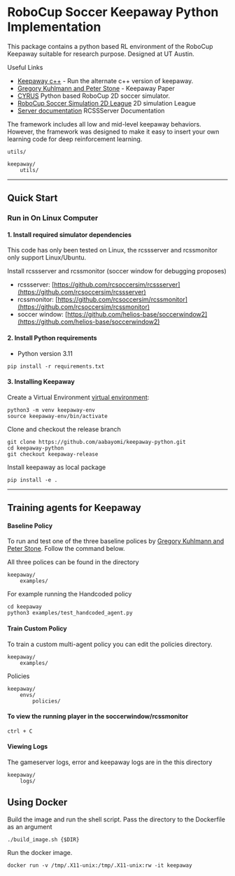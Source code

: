 # RoboCup Soccer Keepaway Python Implementation

This package contains a python based RL environment of the RoboCup Keepaway suitable for research purpose. Designed at UT Austin.

Useful Links

* [Keepaway c++](https://github.com/tjpalmer/keepaway) - Run the alternate c++ version of keepaway.
* [Gregory Kuhlmann and Peter Stone](https://www.cs.utexas.edu/~pstone/Papers/bib2html/b2hd-AB05.html) - Keepaway Paper
* [CYRUS](https://arxiv.org/abs/2211.08585) Python based RoboCup 2D soccer simulator.
* [RoboCup ](https://www.robocup.org/)
[Soccer Simulation 2D League](https://rcsoccersim.github.io/) 2D simulation League
* [Server documentation](https://rcsoccersim.readthedocs.io/) RCSSServer Documentation


The framework includes all low and mid-level keepaway behaviors. However, the framework was designed to make it easy to insert your own learning code for deep reinforcement learning.


``` utils/ ```

```shell
keepaway/
    utils/
```

---
## Quick Start 

### Run in On Linux Computer

#### 1. Install required simulator dependencies 

This code has only been tested on Linux, the rcssserver and rcssmonitor only support Linux/Ubuntu.

Install rcssserver and rcssmonitor (soccer window for debugging proposes)

- rcssserver: [https://github.com/rcsoccersim/rcssserver](https://github.com/rcsoccersim/rcssserver)
- rcssmonitor: [https://github.com/rcsoccersim/rcssmonitor](https://github.com/rcsoccersim/rcssmonitor)
- soccer window: [https://github.com/helios-base/soccerwindow2](https://github.com/helios-base/soccerwindow2)

#### 2. Install Python requirements

- Python version 3.11

```
pip install -r requirements.txt
```
#### 3. Installing Keepaway


Create a Virtual Environment [virtual environment](https://docs.python.org/3/tutorial/venv.html):

```shell
python3 -m venv keepaway-env
source keepaway-env/bin/activate
```

Clone and checkout the release branch

```shell
git clone https://github.com/aabayomi/keepaway-python.git
cd keepaway-python
git checkout keepaway-release
```

Install keepaway as local package

```shell
pip install -e .
```

---
## Training agents for Keepaway

#### Baseline Policy

To run and test one of the three baseline polices by [Gregory Kuhlmann and Peter Stone](https://www.cs.utexas.edu/~pstone/Papers/bib2html/b2hd-AB05.html). Follow the command below. 

All three polices can be found in the directory

```shell
keepaway/
    examples/
```

For example running the Handcoded policy 

```
cd keepaway
python3 examples/test_handcoded_agent.py
```

#### Train Custom Policy

To train a custom multi-agent policy you can edit the policies directory.
```shell
keepaway/
    examples/
```

Policies

```shell
keepaway/
    envs/
        policies/
```

#### To view the running player in the soccerwindow/rcssmonitor

``` 
ctrl + C
```

#### Viewing Logs

The gameserver logs, error and keepaway logs are in the this directory

```shell
keepaway/
    logs/
```

## Using Docker 

Build the image and run the shell script. Pass the directory to the Dockerfile as an argument

```
./build_image.sh {$DIR}
```

Run the docker image.

```
docker run -v /tmp/.X11-unix:/tmp/.X11-unix:rw -it keepaway
```
